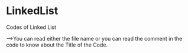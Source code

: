 # LinkedList
Codes of Linked List

-->You can read either the file name or you can read the comment in the code to know about the Title of the Code.
